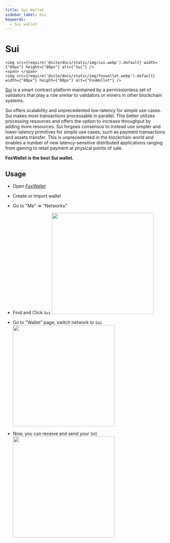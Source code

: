 ```yaml
---
title: Sui Wallet
sidebar_label: Sui
keywords:
  - Sui wallet
---
```


# Sui

```mdx-code-block
<img src={require('@site/docs/static/img/sui.webp').default} width={"80px"} height={"80px"} alt={"Sui"} />
<span> </span>
<img src={require('@site/docs/static/img/foxwallet.webp').default} width={"80px"} height={"80px"} alt={"FoxWallet"} />
```

[Sui](https://sui.io/) is a smart contract platform maintained by a permissionless set of validators that play a role similar to validators or miners in other blockchain systems.

Sui offers scalability and unprecedented low-latency for simple use cases. Sui makes most transactions processable in parallel. This better utilizes processing resources and offers the option to increase throughput by adding more resources. Sui forgoes consensus to instead use simpler and lower-latency primitives for simple use cases, such as payment transactions and assets transfer. This is unprecedented in the blockchain world and enables a number of new latency-sensitive distributed applications ranging from gaming to retail payment at physical points of sale.

**FoxWallet is the best Sui wallet.**

## Usage
* Open [FoxWallet](https://foxwallet.com/download)
* Create or Import wallet
* Go to "Me" => "Networks"
* Find and Click `Sui` 
  <img src="/img/docs/networks-sui.webp" width="320" />

* Go to "Wallet" page, switch network to `Sui`
  <img src="/img/docs/switch-to-sui.webp" width="320" />

* Now, you can receive and send your `SUI`
  <img src="/img/docs/sui-wallet.webp" width="320" />



